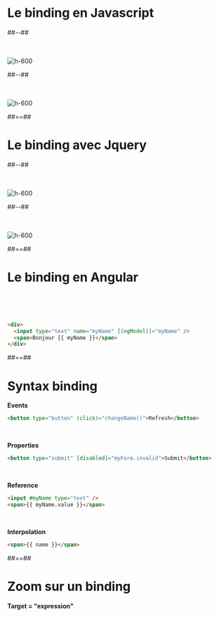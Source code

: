 <!-- .slide: class="two-column-layout" -->
# Le binding en Javascript

##--##
<br><br><br>

![h-600](assets/images/school/databinding/template_pure_js.png)

##--##
<br><br><br>

![h-600](assets/images/school/databinding/pure_js.png)

##==##

<!-- .slide: class="two-column-layout" -->
# Le binding avec Jquery

##--##
<br><br><br>

![h-600](assets/images/school/databinding/template_pure_js.png)

##--##
<br><br><br>

![h-600](assets/images/school/databinding/jquery.png)

##==##

<!-- .slide: class="with-code inconsolata" -->
# Le binding en Angular
<br><br><br>

```html
<div>
  <input type="text" name="myName" [(ngModel)]="myName" />
  <span>Bonjour {{ myName }}</span>
</div>
```
<!-- .element: class="big-code" -->

##==##

<!-- .slide: class="with-code inconsolata" -->
# Syntax binding
<b>Events</b>
```html
<button type="button" (click)="changeName()">Refresh</button>
```
<!-- .element: class="medium-code"-->
<br>

<b>Properties</b>
```html
<button type="submit" [disabled]="myForm.invalid">Submit</button>
```
<!-- .element: class="medium-code"-->
<br>

<b>Reference</b>
```html
<input #myName type="text" />
<span>{{ myName.value }}</span>
```
<!-- .element: class="medium-code"-->
<br>

<b>Interpolation</b>
```html
<span>{{ name }}</span>
```
<!-- .element: class="medium-code"-->

##==##

<!-- .slide: class="sfeir-basic-slide full-center" -->
# Zoom sur un binding
<b>Target = "expression"</b>


